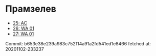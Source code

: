# Прамзелев
- [25: AC](25.md)
- [26: WA 01](26.md)
- [27: WA 01](27.md)

Commit: b653e38e239a983c752114a91a2fd541ed1e8466
 fetched at: 20201102-233237
